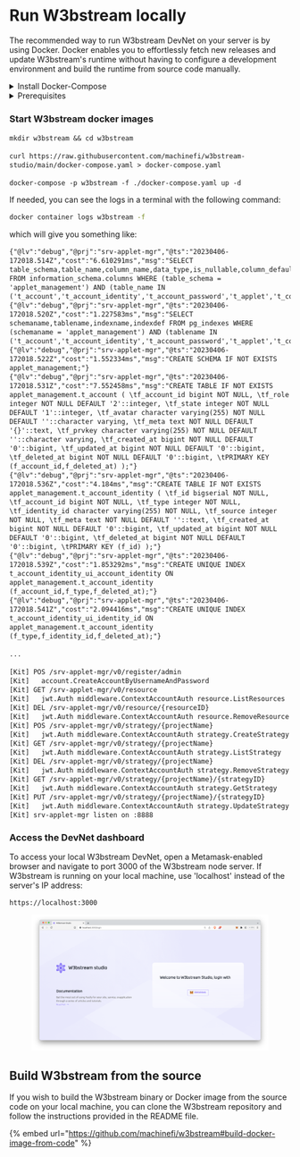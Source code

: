 # Run W3bstream locally

The recommended way to run W3bstream DevNet on your server is by using Docker. Docker enables you to effortlessly fetch new releases and update W3bstream's runtime without having to configure a development environment and build the runtime from source code manually.

<details>

<summary>Install Docker-Compose </summary>

Install Docker from the official website:

[https://www.docker.com](https://www.docker.com)

Once you have Docker installed in your system, make sure your user is allowed to run the docker command with:

```bash
 sudo usermod -aG docker $USER
```

Log out and log back in so that your group membership is re-evaluated, then verify that you can run `docker` commands without `sudo`

```bash
docker run hello-world
```

</details>

<details>

<summary>Prerequisites</summary>

#### Supported Blockchains

Currently, W3bstream supports IoTeX, Ethereum, and any EVM-compatible blockchain.

#### Tokens and Staking Requirements

Currently, there are no token balance or staking requirements to run a W3bstream node.

#### Hardware requirements

Because your W3bstream node will act as a network endpoint for devices to send their data, you should run it on a server that has a fixed IP address, publicly accessible from the Internet.

The minimum hardware requirements to run a W3bstream node are:

* 2 Cores, 2 GB RAM, 10 GB storage, 100 Mbps network

Recommended requirements to get started running a W3bstream node are:

* 4 Cores, 4 GB RAM, 100 GB storage, 100 Mbps network

**Notice**

<mark style="color:purple;">The performances and storage requirements of your node are closely related to the number of client devices, the volumes of IoT data, the data retention policy, and the complexity of the application logic. It's recommended to accurately evaluate the hardware configuration based on the application-specific requirements.</mark>

#### &#x20;Supported OS

The W3bstream runtime supports Linux, MacOS systems, and Windows (WSL).&#x20;

#### Blockchain client

For your W3bstream node to be able to interact with a blockchain application (e.g., react to smart contract events, send proofs to smart contracts), you will also need access to a blockchain gateway.&#x20;

You can use official gateways or third-party's gateways to access the blockchain of your choice.\
\
<mark style="color:purple;">IoTeX public gateways</mark>\
You can find a list of public IoTeX RPC endpoints at:\
[https://docs.iotex.io/dapp-development/web3-development/rpc-endpoints](https://docs.iotex.io/dapp-development/web3-development/rpc-endpoints)

<mark style="color:purple;">Ethereum public gateways</mark>\
You can find a list of public Ethereum RPC endpoints at:\
[https://ethereumnodes.com](https://ethereumnodes.com)

<mark style="color:purple;">Run your own blockchain gateway</mark>\
If you decide to run your own gateway, it's highly recommended that you run it on a separate server, to avoid affecting W3bstream's performance. Below, you can find links to the instructions on how to run your blockchain gateway for IoTeX and Ethereum:

Run an IoTeX full node\
[https://delegates.iotex.io/get-started/node-configuration](https://delegates.iotex.io/get-started/node-configuration)\
\
Run an Ethereum full node\
[https://ethereum.org/en/run-a-node/](https://ethereum.org/en/run-a-node/)

</details>

### Start W3bstream docker images

```
mkdir w3bstream && cd w3bstream

curl https://raw.githubusercontent.com/machinefi/w3bstream-studio/main/docker-compose.yaml > docker-compose.yaml

docker-compose -p w3bstream -f ./docker-compose.yaml up -d
```

If needed, you can see the logs in a terminal with the following command:

```bash
docker container logs w3bstream -f
```

which will give you something like:

```
{"@lv":"debug","@prj":"srv-applet-mgr","@ts":"20230406-172018.514Z","cost":"6.610291ms","msg":"SELECT table_schema,table_name,column_name,data_type,is_nullable,column_default,character_maximum_length,numeric_precision,numeric_scale FROM information_schema.columns WHERE (table_schema = 'applet_management') AND (table_name IN ('t_account','t_account_identity','t_account_password','t_applet','t_config','t_event_log','t_instance','t_project','t_publisher','t_resource','t_strategy','t_wasm_log'))"}
{"@lv":"debug","@prj":"srv-applet-mgr","@ts":"20230406-172018.520Z","cost":"1.227583ms","msg":"SELECT schemaname,tablename,indexname,indexdef FROM pg_indexes WHERE (schemaname = 'applet_management') AND (tablename IN ('t_account','t_account_identity','t_account_password','t_applet','t_config','t_event_log','t_instance','t_project','t_publisher','t_resource','t_strategy','t_wasm_log'))"}
{"@lv":"debug","@prj":"srv-applet-mgr","@ts":"20230406-172018.522Z","cost":"1.552334ms","msg":"CREATE SCHEMA IF NOT EXISTS applet_management;"}
{"@lv":"debug","@prj":"srv-applet-mgr","@ts":"20230406-172018.531Z","cost":"7.552458ms","msg":"CREATE TABLE IF NOT EXISTS applet_management.t_account ( \tf_account_id bigint NOT NULL, \tf_role integer NOT NULL DEFAULT '2'::integer, \tf_state integer NOT NULL DEFAULT '1'::integer, \tf_avatar character varying(255) NOT NULL DEFAULT ''::character varying, \tf_meta text NOT NULL DEFAULT '{}'::text, \tf_prvkey character varying(255) NOT NULL DEFAULT ''::character varying, \tf_created_at bigint NOT NULL DEFAULT '0'::bigint, \tf_updated_at bigint NOT NULL DEFAULT '0'::bigint, \tf_deleted_at bigint NOT NULL DEFAULT '0'::bigint, \tPRIMARY KEY (f_account_id,f_deleted_at) );"}
{"@lv":"debug","@prj":"srv-applet-mgr","@ts":"20230406-172018.536Z","cost":"4.184ms","msg":"CREATE TABLE IF NOT EXISTS applet_management.t_account_identity ( \tf_id bigserial NOT NULL, \tf_account_id bigint NOT NULL, \tf_type integer NOT NULL, \tf_identity_id character varying(255) NOT NULL, \tf_source integer NOT NULL, \tf_meta text NOT NULL DEFAULT ''::text, \tf_created_at bigint NOT NULL DEFAULT '0'::bigint, \tf_updated_at bigint NOT NULL DEFAULT '0'::bigint, \tf_deleted_at bigint NOT NULL DEFAULT '0'::bigint, \tPRIMARY KEY (f_id) );"}
{"@lv":"debug","@prj":"srv-applet-mgr","@ts":"20230406-172018.539Z","cost":"1.853292ms","msg":"CREATE UNIQUE INDEX t_account_identity_ui_account_identity ON applet_management.t_account_identity (f_account_id,f_type,f_deleted_at);"}
{"@lv":"debug","@prj":"srv-applet-mgr","@ts":"20230406-172018.541Z","cost":"2.094416ms","msg":"CREATE UNIQUE INDEX t_account_identity_ui_identity_id ON applet_management.t_account_identity (f_type,f_identity_id,f_deleted_at);"}

...

[Kit] POS /srv-applet-mgr/v0/register/admin
[Kit] 	account.CreateAccountByUsernameAndPassword
[Kit] GET /srv-applet-mgr/v0/resource
[Kit] 	jwt.Auth middleware.ContextAccountAuth resource.ListResources
[Kit] DEL /srv-applet-mgr/v0/resource/{resourceID}
[Kit] 	jwt.Auth middleware.ContextAccountAuth resource.RemoveResource
[Kit] POS /srv-applet-mgr/v0/strategy/{projectName}
[Kit] 	jwt.Auth middleware.ContextAccountAuth strategy.CreateStrategy
[Kit] GET /srv-applet-mgr/v0/strategy/{projectName}
[Kit] 	jwt.Auth middleware.ContextAccountAuth strategy.ListStrategy
[Kit] DEL /srv-applet-mgr/v0/strategy/{projectName}
[Kit] 	jwt.Auth middleware.ContextAccountAuth strategy.RemoveStrategy
[Kit] GET /srv-applet-mgr/v0/strategy/{projectName}/{strategyID}
[Kit] 	jwt.Auth middleware.ContextAccountAuth strategy.GetStrategy
[Kit] PUT /srv-applet-mgr/v0/strategy/{projectName}/{strategyID}
[Kit] 	jwt.Auth middleware.ContextAccountAuth strategy.UpdateStrategy
[Kit] srv-applet-mgr listen on :8888
```

### Access the DevNet dashboard

To access your local W3bstream DevNet, open a Metamask-enabled browser and navigate to port 3000 of the W3bstream node server. If W3bstream is running on your local machine, use 'localhost' instead of the server's IP address:

```
https://localhost:3000
```

<figure><img src="../.gitbook/assets/image (1) (3).png" alt=""><figcaption></figcaption></figure>

## Build W3bstream from the source

If you wish to build the W3bstream binary or Docker image from the source code on your local machine, you can clone the W3bstream repository and follow the instructions provided in the README file.

{% embed url="https://github.com/machinefi/w3bstream#build-docker-image-from-code" %}
